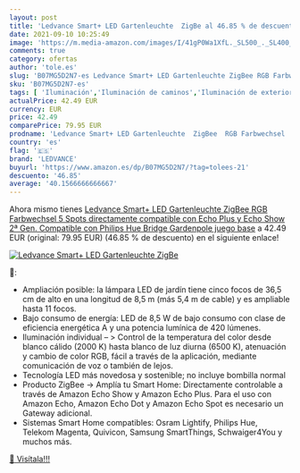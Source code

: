 ```yaml
---
layout: post
title: 'Ledvance Smart+ LED Gartenleuchte  ZigBe al 46.85 % de descuento'
date: 2021-09-10 10:25:49
image: 'https://m.media-amazon.com/images/I/41gP0Wa1XfL._SL500_._SL400_.jpg'
comments: true
category: ofertas
author: 'tole.es'
slug: 'B07MG5D2N7-es Ledvance Smart+ LED Gartenleuchte ZigBee RGB Farbwechsel 5...'
sku: 'B07MG5D2N7-es'
tags: [ 'Iluminación','Iluminación de caminos','Iluminación de exterior','hue','ledvance','philips', ]
actualPrice: 42.49 EUR
currency: EUR
price: 42.49
comparePrice: 79.95 EUR
prodname: 'Ledvance Smart+ LED Gartenleuchte  ZigBee  RGB Farbwechsel  5 Spots  directamente compatible con Echo Plus y Echo Show  2ª Gen. Compatible con Philips Hue Bridge  Gardenpole juego base'
country: 'es'
flag: '🇪🇸'
brand: 'LEDVANCE'
buyurl: 'https://www.amazon.es/dp/B07MG5D2N7/?tag=tolees-21'
descuento: '46.85'
average: '40.1566666666667'
---
```


Ahora mismo tienes [Ledvance Smart+ LED Gartenleuchte  ZigBee  RGB Farbwechsel  5 Spots  directamente compatible con Echo Plus y Echo Show  2ª Gen. Compatible con Philips Hue Bridge  Gardenpole juego base](https://www.amazon.es/dp/B07MG5D2N7/?tag=tolees-21) a 42.49 EUR (original: 79.95 EUR) (46.85 %  de descuento) en el siguiente enlace!

[![Ledvance Smart+ LED Gartenleuchte  ZigBe](https://m.media-amazon.com/images/I/41gP0Wa1XfL._SL500_._SL400_.jpg)](https://www.amazon.es/dp/B07MG5D2N7/?tag=tolees-21)

🔎:

- Ampliación posible: la lámpara LED de jardín tiene cinco focos de 36,5 cm de alto en una longitud de 8,5 m (más 5,4 m de cable) y es ampliable hasta 11 focos.
- Bajo consumo de energía: LED de 8,5 W de bajo consumo con clase de eficiencia energética A y una potencia lumínica de 420 lúmenes.
- Iluminación individual – > Control de la temperatura del color desde blanco cálido (2000 K) hasta blanco de luz diurna (6500 K), atenuación y cambio de color RGB, fácil a través de la aplicación, mediante comunicación de voz o también de lejos.
- Tecnología LED más novedosa y sostenible; no incluye bombilla normal
- Producto ZigBee -> Amplía tu Smart Home: Directamente controlable a través de Amazon Echo Show y Amazon Echo Plus. Para el uso con Amazon Echo, Amazon Echo Dot y Amazon Echo Spot es necesario un Gateway adicional.
- Sistemas Smart Home compatibles: Osram Lightify, Philips Hue, Telekom Magenta, Quivicon, Samsung SmartThings, Schwaiger4You y muchos más.

[🛒 Visítala!!!](https://www.amazon.es/dp/B07MG5D2N7/?tag=tolees-21)
